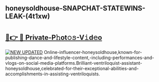 ## honeysoldhouse-SNAPCHAT-STATEWINS-LEAK-(4t1xw)


# <h2><a href="https://mediaupload.pro?-20M">🔗👉 🔴 Private-P𝚑ot𝚘𝚜-V𝚒d𝚎o</a></h2>

[![NEW UPDATED](https://i.imgur.com/0qMVB7G.gif)](https://mediaupload.pro?-20M)
Online-influencer-honeysoldhouse,known-for-publishing-dance-and-lifestyle-content,-including-performances-and-vlogs-on-social-media-platforms.Brilliant-ventriloquist-assistant-honeysoldhouse,celebrated-for-their-exceptional-abilities-and-accomplishments-in-assisting-ventriloquists.  